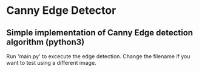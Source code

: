 # Canny Edge Detector

## Simple implementation of Canny Edge detection algorithm (python3) ##

Run 'main.py' to excecute the edge detection. Change the filename if you want to test using a different image.
